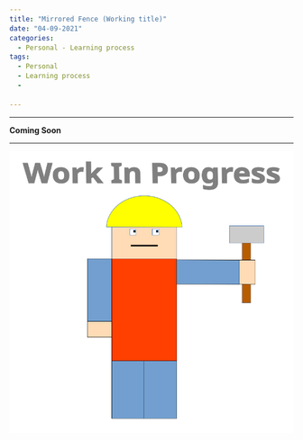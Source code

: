 ```yaml
---
title: "Mirrored Fence (Working title)"
date: "04-09-2021"
categories:
  - Personal - Learning process
tags:
  - Personal
  - Learning process
  - 

---
```


***

<strong>Coming Soon</strong>

***
<!--FPGA-->
![WIP](/assets/images/common/WIP.png)
